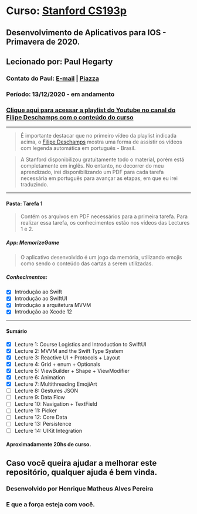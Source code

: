 # Curso: [Stanford CS193p](https://cs193p.sites.stanford.edu)
## Desenvolvimento de Aplicativos para IOS - Primavera de 2020.
## Lecionado por: Paul Hegarty 
### Contato do Paul: [E-mail](phegarty@stanford.edu) | [Piazza](https://piazza.com/professors/show/paul_hegarty)
### Período: 13/12/2020  - em andamento
### [Clique aqui para acessar a playlist do Youtube no canal do Filipe Deschamps com o conteúdo do curso](https://www.youtube.com/playlist?list=PLMdYygf53DP46rneFgJ7Ab6fJPcMvr8gC)
<hr>

> É importante destacar que no primeiro vídeo da playlist indicada acima, o [Filipe Deschamps](https://github.com/filipedeschamps) mostra uma forma de assistir os vídeos com legenda automática em português - Brasil. 

> A Stanford disponibilizou gratuitamente todo o material, porém está completamente em inglês. No entanto, no decorrer do meu aprendizado, irei disponibilizando um PDF para cada tarefa necessária em português para avançar as etapas, em que eu irei traduzindo.
<hr>

#### Pasta: Tarefa 1
> Contém os arquivos em PDF necessários para a primeira tarefa. Para realizar essa tarefa, os conhecimentos estão nos vídeos das Lectures 1 e 2.

##### App: MemorizeGame
> O aplicativo desenvolvido é um jogo da memória, utilizando emojis como sendo o conteúdo das cartas a serem utilizadas.

##### Conhecimentos:
- [x] Introdução ao Swift
- [x] Introdução ao SwiftUI
- [x] Introdução a arquitetura MVVM
- [x] Introdução ao Xcode 12
<hr>

#### Sumário
- [x] Lecture 1: Course Logistics and Introduction to SwiftUI
- [x] Lecture 2: MVVM and the Swift Type System
- [x] Lecture 3: Reactive UI + Protocols + Layout
- [x] Lecture 4: Grid + enum + Optionals
- [x] Lecture 5: ViewBuilder + Shape + ViewModifier
- [x] Lecture 6: Animation
- [x] Lecture 7: Multithreading EmojiArt
- [ ] Lecture 8: Gestures JSON
- [ ] Lecture 9: Data Flow
- [ ] Lecture 10: Navigation + TextField
- [ ] Lecture 11: Picker
- [ ] Lecture 12: Core Data
- [ ] Lecture 13: Persistence
- [ ] Lecture 14: UIKit Integration

#### Aproximadamente 20hs de curso.

## Caso você queira ajudar a melhorar este repositório, qualquer ajuda é bem vinda.


### Desenvolvido por Henrique Matheus Alves Pereira
### E que a força esteja com você.
